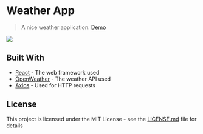# Weather App
> A nice weather application. 
[Demo](https://jean-kistenmacher.github.io/weather-app/)

![](https://user-images.githubusercontent.com/65634443/84342466-01a36000-ab7c-11ea-8053-f451e7faaae1.png)

## Built With

* [React](https://reactjs.org/) - The web framework used
* [OpenWeather](https://openweathermap.org/) - The weather API used
* [Axios](https://github.com/axios/axios) - Used for HTTP requests

## License

This project is licensed under the MIT License - see the [LICENSE.md](LICENSE.md) file for details
